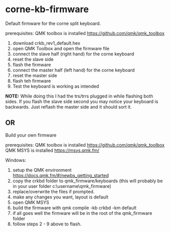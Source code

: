 # corne-kb-firmware
Default firmware for the corne split keyboard.

prerequisites:
QMK toolbox is installed
https://github.com/qmk/qmk_toolbox

1. download crkb_rev1_default.hex
2. open QMK Toolbox and open the firmware file
3. connect the slave half (right hand) for the corne keyboard
4. reset the slave side
5. flash the firmware
6. connect the master half (left hand) for the corne keyboard
7. reset the master side
8. flash teh firmware
9. Test the keyboard is working as intended

**NOTE:** While doing this I had the trs/trrs plugged in while flashing both sides. If you flash the slave side second you may notice your keyboard is backwards. Just reflash the master side and it should sort it.

## OR
Build your own firmware

prerequisites:
QMK toolbox is installed
https://github.com/qmk/qmk_toolbox
QMK MSYS is installed
https://msys.qmk.fm/

Windows:
1. setup the QMK environment https://docs.qmk.fm/#/newbs_getting_started
2. copy the crkbd folder to qmk_firmware/keyboards (this will probably be in your user folder c:\username\qmk_firmware)
3. replace/overwrite the files if prompted.
4. make any changes you want, layout is default
5. open QMK MSYS
6. build the firmware with qmk compile -kb crkbd -km default
7. if all goes well the firmware will be in the root of the qmk_firmware folder
8. follow steps 2 - 9 above to flash.


